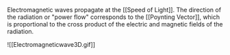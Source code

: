 Electromagnetic waves propagate at the [[Speed of Light]]. The direction of the radiation or "power flow" corresponds to the [[Poynting Vector]], which is proportional to the cross product of the electric and magnetic fields of the radiation.

![[Electromagneticwave3D.gif]]